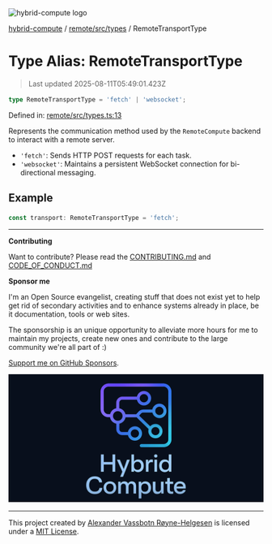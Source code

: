 <div><img alt="hybrid-compute logo" src="https://raw.githubusercontent.com/phun-ky/hybrid-compute/main/public/logo-hybrid-compute-horizontal-colored-package.svg?raw=true" style="max-height:32px;"/></div>

[hybrid-compute](../../../../README.md) / [remote/src/types](../README.md) /
RemoteTransportType

# Type Alias: RemoteTransportType

> Last updated 2025-08-11T05:49:01.423Z

```ts
type RemoteTransportType = 'fetch' | 'websocket';
```

Defined in:
[remote/src/types.ts:13](https://github.com/phun-ky/hybrid-compute/blob/main/packages/remote/src/types.ts#L13)

Represents the communication method used by the `RemoteCompute` backend to
interact with a remote server.

- `'fetch'`: Sends HTTP POST requests for each task.
- `'websocket'`: Maintains a persistent WebSocket connection for bi-directional
  messaging.

## Example

```ts
const transport: RemoteTransportType = 'fetch';
```

---

**Contributing**

Want to contribute? Please read the
[CONTRIBUTING.md](https://github.com/phun-ky/hybrid-compute/blob/main/CONTRIBUTING.md)
and
[CODE_OF_CONDUCT.md](https://github.com/phun-ky/hybrid-compute/blob/main/CODE_OF_CONDUCT.md)

**Sponsor me**

I'm an Open Source evangelist, creating stuff that does not exist yet to help
get rid of secondary activities and to enhance systems already in place, be it
documentation, tools or web sites.

The sponsorship is an unique opportunity to alleviate more hours for me to
maintain my projects, create new ones and contribute to the large community
we're all part of :)

[Support me on GitHub Sponsors](https://github.com/sponsors/phun-ky).

![@hybrid-compute banner with logo and text](https://github.com/phun-ky/hybrid-compute/blob/main/public/logo-banner.png?raw=true)

---

This project created by [Alexander Vassbotn Røyne-Helgesen](http://phun-ky.net)
is licensed under a [MIT License](https://choosealicense.com/licenses/mit/).
